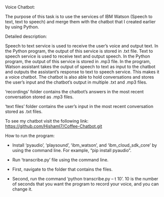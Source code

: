 Voice Chatbot:

The purpose of this task is to use the services of IBM Watson (Speech to text, text to speech) and merge them with the chatbot that I created earlier by using Python. 

Detailed description:

Speech to text service is used to receive the user’s voice and output text. In the Python program, the output of this service is stored in .txt file. Text to speech service is used to receive text and output speech. In the Python program, the output of this service is stored in .mp3 file. In the program, Watson assistant takes the output of speech to text as input to the chatbot and outputs the assistant’s response to text to speech service. This makes it a voice chatbot. The chatbot is also able to hold conversations and stores the user’s input and the chatbot’s output in multiple .txt and .mp3 files.

‘recordings’ folder contains the chatbot’s answers in the most recent conversation stored as .mp3 files.

‘text files’ folder contains the user’s input in the most recent conversation stored as .txt files.

To see my chatbot visit the following link: https://github.com/Hishaml7/Coffee-Chatbot.git 

How to run the program:

-	Install ‘pyaudio’, ‘playsound’, ‘ibm_watson’, and ‘ibm_cloud_sdk_core’ by using the command line. For example, “pip install pyaudio”.

-	Run ‘transcribe.py’ file using the command line.
  -	First, navigate to the folder that contains the files. 
  - Second, run the command ‘python transcribe.py – t 10’. 10 is the number of seconds that you want the program to record your voice, and you can change it. 
